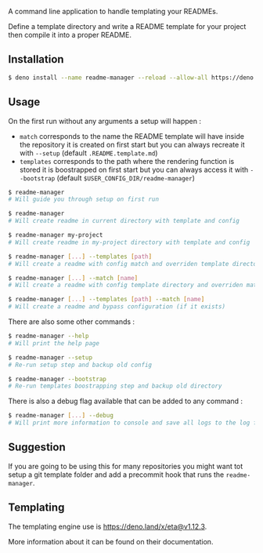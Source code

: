 A command line application to handle templating your READMEs.

Define a template directory and write a README template for your
project then compile it into a proper README.

## Installation
```bash
$ deno install --name readme-manager --reload --allow-all https://deno.land/x/readme_manager/mod.ts
```

## Usage
On the first run without any arguments a setup will happen :
 - `match` corresponds to the name the README template will have inside the repository
it is created on first start but you can always recreate it with `--setup`
(default `.README.template.md`)
 - `templates` corresponds to the path where the rendering function is stored
it is boostrapped on first start but you can always access it with `--bootstrap`
(default `$USER_CONFIG_DIR/readme-manager`)

```bash
$ readme-manager
# Will guide you through setup on first run

$ readme-manager
# Will create readme in current directory with template and config

$ readme-manager my-project
# Will create readme in my-project directory with template and config

$ readme-manager [...] --templates [path]
# Will create a readme with config match and overriden template directory

$ readme-manager [...] --match [name]
# Will create a readme with config template directory and overriden match name

$ readme-manager [...] --templates [path] --match [name]
# Will create a readme and bypass configuration (if it exists)
```

There are also some other commands :
```bash
$ readme-manager --help
# Will print the help page

$ readme-manager --setup
# Re-run setup step and backup old config

$ readme-manager --bootstrap
# Re-run templates boostrapping step and backup old directory
```

There is also a debug flag available that can be added to any command :
```bash
$ readme-manager [...] --debug
# Will print more information to console and save all logs to the log file (instead of only errors by default)
```

## Suggestion
If you are going to be using this for many repositories you might want tot setup a git template folder and add a precommit hook that runs the `readme-manager`.

## Templating
The templating engine use is https://deno.land/x/eta@v1.12.3.

More information about it can be found on their documentation.
